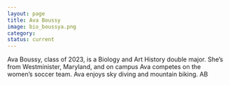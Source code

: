 ```yaml
---
layout: page
title: Ava Boussy
image: bio_boussya.png
category:
status: current
---
```


Ava Boussy, class of 2023, is a Biology and Art History double major. She’s from Westminister, Maryland, and on campus Ava competes on the women’s soccer team. Ava enjoys sky diving and mountain biking. 
AB
